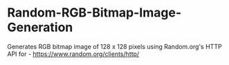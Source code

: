 # Random-RGB-Bitmap-Image-Generation
Generates RGB bitmap image of 128 x 128 pixels using Random.org's HTTP API for  - https://www.random.org/clients/http/ 
